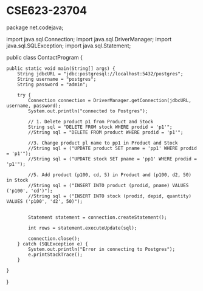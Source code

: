# CSE623-23704

package net.codejava;

import java.sql.Connection;
import java.sql.DriverManager;
import java.sql.SQLException;
import java.sql.Statement;

public class ContactProgram {

	public static void main(String[] args) {
		String jdbcURL = "jdbc:postgresql://localhost:5432/postgres";
		String username = "postgres";
		String password = "admin";
		
		try {
			Connection connection = DriverManager.getConnection(jdbcURL, username, password);
			System.out.println("connected to Postgres");
			
			// 1. Delete product p1 from Product and Stock
			String sql = "DELETE FROM stock WHERE prodid = 'p1'";
			//String sql = "DELETE FROM product WHERE prodid = 'p1'";
			
			//3. Change product pl name to pp1 in Product and Stock
			//String sql = ("UPDATE product SET pname = 'pp1' WHERE prodid = 'p1'");
			//String sql = ("UPDATE stock SET pname = 'pp1' WHERE prodid = 'p1'");
			
			//5. Add product (p100, cd, 5) in Product and (p100, d2, 50) in Stock
			//String sql = ("INSERT INTO product (prodid, pname) VALUES ('p100', 'cd')");
			//String sql = ("INSERT INTO stock (prodid, depid, quantity) VALUES ('p100', 'd2', 50)");			
			
			
			Statement statement = connection.createStatement();
			
			int rows = statement.executeUpdate(sql);
			
			connection.close();
		} catch (SQLException e) {
			System.out.println("Error in connecting to Postgres");
			e.printStackTrace();
		}

	}

}
